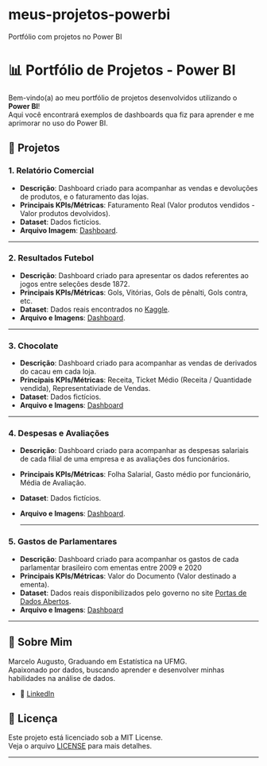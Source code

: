 # meus-projetos-powerbi
Portfólio com projetos no Power BI

# 📊 Portfólio de Projetos - Power BI

Bem-vindo(a) ao meu portfólio de projetos desenvolvidos utilizando o **Power BI**!  
Aqui você encontrará exemplos de dashboards qua fiz para aprender e me aprimorar no uso do Power BI.

## 📂 Projetos

### 1. Relatório Comercial
- **Descrição**: Dashboard criado para acompanhar as vendas e devoluções de produtos, e o faturamento das lojas.
- **Principais KPIs/Métricas**: Faturamento Real (Valor produtos vendidos - Valor produtos devolvidos).
- **Dataset**: Dados fictícios.
- **Arquivo Imagem**: [Dashboard](./Relatório%20Comercial.rar).

---

### 2. Resultados Futebol
- **Descrição**: Dashboard criado para apresentar os dados referentes ao jogos entre seleções desde 1872.
- **Principais KPIs/Métricas**: Gols, Vitórias, Gols de pênalti, Gols contra, etc.
- **Dataset**: Dados reais encontrados no [Kaggle](https://www.kaggle.com/datasets/martj42/international-football-results-from-1872-to-2017).
- **Arquivo e Imagens**: [Dashboard](./Resultados%20Futebol.rar).

---

### 3. Chocolate
- **Descrição**: Dashboard criado para acompanhar as vendas de derivados do cacau em cada loja.
- **Principais KPIs/Métricas**: Receita, Ticket Médio (Receita / Quantidade vendida), Representativiade de Vendas.
- **Dataset**: Dados fictícios.
- **Arquivo e Imagens**: [Dashboard](./Chocolate.rar) 
  
---

### 4. Despesas e Avaliações
- **Descrição**: Dashboard criado para acompanhar as despesas salariais de cada filial de uma empresa e as avaliações dos funcionários.
- **Principais KPIs/Métricas**: Folha Salarial, Gasto médio por funcionário, Média de Avaliação.
- **Dataset**: Dados fictícios.
- **Arquivo e Imagens**: [Dashboard](./Despesas%20e%20Avaliações.rar).

  ---

### 5. Gastos de Parlamentares
- **Descrição**: Dashboard criado para acompanhar os gastos de cada parlamentar brasileiro com ementas entre 2009 e 2020
- **Principais KPIs/Métricas**: Valor do Documento (Valor destinado a ementa).
- **Dataset**: Dados reais disponibilizados pelo governo no site [Portas de Dados Abertos](https://dados.gov.br/dados/conjuntos-dados).
- **Arquivo e Imagens**: [Dashboard](https://drive.google.com/drive/folders/1Qfb8cp-0EOq6kNNkxf0ySALbiMpOyZc6?usp=drive_link) 

---

## 📌 Sobre Mim

Marcelo Augusto, Graduando em Estatística na UFMG.  
Apaixonado por dados, buscando aprender e desenvolver minhas habilidades na análise de dados.

- 🔗 [LinkedIn](https://www.linkedin.com/in/marcelo-augusto-germano-artur/)

## 📜 Licença

Este projeto está licenciado sob a MIT License.  
Veja o arquivo [LICENSE](./LICENSE) para mais detalhes.

---

